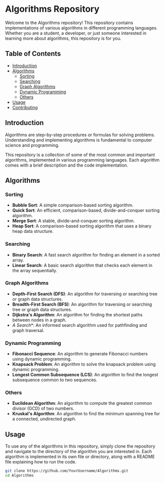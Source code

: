 # Algorithms Repository

Welcome to the Algorithms repository! This repository contains implementations of various algorithms in different programming languages. Whether you are a student, a developer, or just someone interested in learning more about algorithms, this repository is for you.

## Table of Contents

- [Introduction](#introduction)
- [Algorithms](#algorithms)
  - [Sorting](#sorting)
  - [Searching](#searching)
  - [Graph Algorithms](#graph-algorithms)
  - [Dynamic Programming](#dynamic-programming)
  - [Others](#others)
- [Usage](#usage)
- [Contributing](#contributing)

## Introduction

Algorithms are step-by-step procedures or formulas for solving problems. Understanding and implementing algorithms is fundamental to computer science and programming.

This repository is a collection of some of the most common and important algorithms, implemented in various programming languages. Each algorithm comes with a brief description and the code implementation.

## Algorithms

### Sorting

- **Bubble Sort**: A simple comparison-based sorting algorithm.
- **Quick Sort**: An efficient, comparison-based, divide-and-conquer sorting algorithm.
- **Merge Sort**: A stable, divide-and-conquer sorting algorithm.
- **Heap Sort**: A comparison-based sorting algorithm that uses a binary heap data structure.

### Searching

- **Binary Search**: A fast search algorithm for finding an element in a sorted array.
- **Linear Search**: A basic search algorithm that checks each element in the array sequentially.

### Graph Algorithms

- **Depth-First Search (DFS)**: An algorithm for traversing or searching tree or graph data structures.
- **Breadth-First Search (BFS)**: An algorithm for traversing or searching tree or graph data structures.
- **Dijkstra's Algorithm**: An algorithm for finding the shortest paths between nodes in a graph.
- **A* Search**: An informed search algorithm used for pathfinding and graph traversal.

### Dynamic Programming

- **Fibonacci Sequence**: An algorithm to generate Fibonacci numbers using dynamic programming.
- **Knapsack Problem**: An algorithm to solve the knapsack problem using dynamic programming.
- **Longest Common Subsequence (LCS)**: An algorithm to find the longest subsequence common to two sequences.

### Others

- **Euclidean Algorithm**: An algorithm to compute the greatest common divisor (GCD) of two numbers.
- **Kruskal's Algorithm**: An algorithm to find the minimum spanning tree for a connected, undirected graph.

## Usage

To use any of the algorithms in this repository, simply clone the repository and navigate to the directory of the algorithm you are interested in. Each algorithm is implemented in its own file or directory, along with a README file explaining how to run the code.

```bash
git clone https://github.com/YourUsername/Algorithms.git
cd Algorithms
